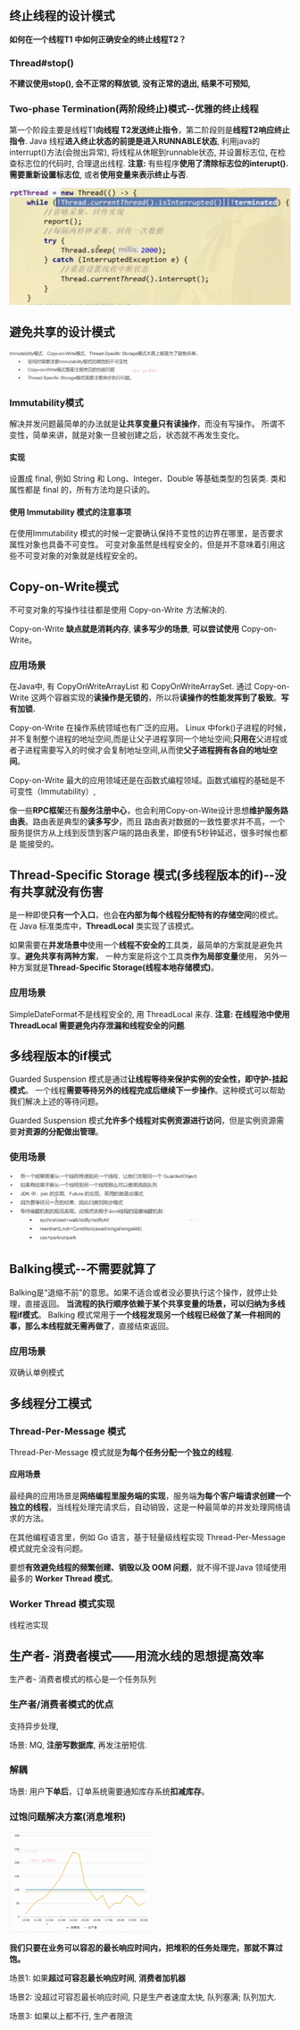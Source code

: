 ## 终止线程的设计模式

**如何在一个线程T1 中如何正确安全的终止线程T2？**



### Thread#stop()

**不建议使用stop(), 会不正常的释放锁, 没有正常的退出, 结果不可预知,** 



### Two-phase Termination(两阶段终止)模式--优雅的终止线程

第一个阶段主要是线程T1**向线程 T2发送终止指令**，第二阶段则是**线程T2响应终止指令**.
Java 线程**进入终止状态的前提是进入RUNNABLE状态**, 利用java的 interrupt()方法(会抛出异常), 将线程从休眠到runnable状态, 并设置标志位, 在检查标志位的代码时, 合理退出线程.
**注意:** 有些程序**使用了清除标志位的interupt(). 需要重新设置标志位**, 或者**使用变量来表示终止与否**.

<img src="Screenshot 2024-11-19 at 04.04.45.png" alt="Screenshot 2024-11-19 at 04.04.45" style="zoom:50%;" />



## 避免共享的设计模式

<img src="Screenshot 2024-11-19 at 04.06.07.png" alt="Screenshot 2024-11-19 at 04.06.07" style="zoom: 33%;" />

### Immutability模式

解决并发问题最简单的办法就是**让共享变量只有读操作**，而没有写操作。
所谓不变性，简单来讲，就是对象一旦被创建之后，状态就不再发生变化。

#### 实现

设置成 final, 例如 String 和 Long、Integer、Double 等基础类型的包装类. 类和属性都是 final 的，所有方法均是只读的。

#### 使用 Immutability 模式的注意事项

在使用Immutability 模式的时候一定要确认保持不变性的边界在哪里，是否要求属性对象也具备不可变性。
可变对象虽然是线程安全的，但是并不意味着引用这些不可变对象的对象就是线程安全的。



## Copy-on-Write模式

不可变对象的写操作往往都是使用 Copy-on-Write 方法解决的.

Copy-on-Write **缺点就是消耗内存**, **读多写少的场景**, **可以尝试使用** Copy-on-Write。

### 应用场景

在Java中, 有 CopyOnWriteArrayList 和 CopyOnWriteArraySet.
通过 Copy-on-Write 这两个容器实现的**读操作是无锁的**，所以将**读操作的性能发挥到了极致**。**写有加锁.**

Copy-on-Write 在操作系统领域也有广泛的应用。
Linux 中fork()子进程的时候，并不复制整个进程的地址空间,而是让父子进程享同一个地址空间;**只用在**父进程或者子进程需要写入的时侯才会复制地址空间,从而使**父子进程拥有各自的地址空间**。

Copy-on-Write 最大的应用领域还是在函数式编程领域。函数式编程的基础是不可变性（Immutability）, 

像一些**RPC框架**还有**服务注册中心**，也会利用Copy-on-Wite设计思想**维护服务路由表**。路由表是典型的**读多写少**，而且
路由表对数据的一致性要求并不高，一个服务提供方从上线到反馈到客户端的路由表里，即便有5秒钟延迟，很多时候也都是
能接受的。



## Thread-Specific Storage 模式(多线程版本的if)--没有共享就没有伤害

是一种即使**只有一个入口**，也会**在内部为每个线程分配特有的存储空间**的模式。
在 Java 标准类库中，**ThreadLocal** 类实现了该模式。

如果需要在**并发场景中**使用一个**线程不安全的**工具类，最简单的方案就是避免共享。**避免共享有两种方案**，
一种方案是将这个工具类**作为局部变量**使用，
另外一种方案就是**Thread-Specific Storage(线程本地存储模式)**。

### 应用场景

SimpleDateFormat不是线程安全的, 用 ThreadLocal 来存.
**注意: **在线程池中使用ThreadLocal 需要**避免内存泄漏和线程安全的问题**.

## 多线程版本的if模式

Guarded Suspension 模式是通过**让线程等待来保护实例的安全性，即守护-挂起模式**。
一个线程**需要等待另外的线程完成后继续下一步操作**。这种模式可以帮助我们解决上述的等待问题。

Guarded Suspension 模式**允许多个线程对实例资源进行访问**，但是实例资源需要**对资源的分配做出管理**。

### 使用场景

<img src="Screenshot 2024-11-19 at 04.58.17.png" alt="Screenshot 2024-11-19 at 04.58.17" style="zoom: 33%;" />



## Balking模式--不需要就算了

Balking是“退缩不前”的意思。如果不适合或者没必要执行这个操作，就停止处理，直接返回。
**当流程的执行顺序依赖于某个共享变量的场景，可以归纳为多线程if模式**。
Balking 模式常用于**一个线程发现另一个线程已经做了某一件相同的事，那么本线程就无需再做了**，直接结束返回。



### 应用场景

双确认单例模式



## 多线程分工模式

### Thread-Per-Message 模式

Thread-Per-Message 模式就是**为每个任务分配一个独立的线程**.

#### 应用场景

最经典的应用场景是**网络编程里服务端的实现**，服务端**为每个客户端请求创建一个独立的线程**，当线程处理完请求后，自动销毁，这是一种最简单的并发处理网络请求的方法。

在其他编程语言里，例如 Go 语言，基于轻量级线程实现 Thread-Per-Message 模式就完全没有问题。

要想**有效避免线程的频繁创建、销毁以及 OOM 问题**，就不得不提Java 领域使用最多的 **Worker Thread 模式**。

### Worker Thread 模式实现

线程池实现



## 生产者- 消费者模式——用流水线的思想提高效率

生产者- 消费者模式的核心是一个任务队列

### 生产者/消费者模式的优点

支持异步处理, 

场景: MQ, **注册写数据库**, 再发注册短信.

### 解耦
场景: 用户**下单后**，订单系统需要通知库存系统**扣减库存**。

### 过饱问题解决方案(消息堆积)

<img src="Screenshot 2024-11-19 at 05.31.58.png" alt="Screenshot 2024-11-19 at 05.31.58" style="zoom: 25%;" />

**我们只要在业务可以容忍的最长响应时间内，把堆积的任务处理完，那就不算过饱。**

场景1: 如果**超过可容忍最长响应时间**, **消费者加机器**

场景2: 没超过可容忍最长响应时间, 只是生产者速度太快, 队列塞满; 队列加大.

场景3: 如果以上都不行, 生产者限流